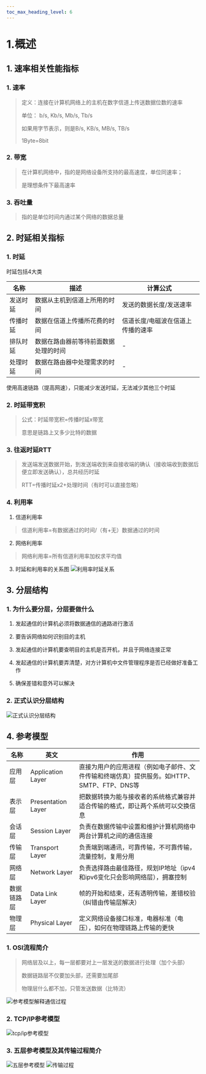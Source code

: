 ```yaml
---
toc_max_heading_level: 6
---
```


# 1.概述

## 1. 速率相关性能指标

### 1. 速率

   > 定义：连接在计算机网络上的主机在数字信道上传送数据位数的速率
   > 
   > 单位： b/s, Kb/s, Mb/s, Tb/s
   > 
   > 如果用字节表示，则是B/s, KB/s, MB/s, TB/s
   > 
   > 1Byte=8bit

### 2. 带宽

   > 在计算机网络中，指的是网络设备所支持的最高速度，单位同速率；
   > 
   > 是理想条件下最高速率

### 3. 吞吐量

   > 指的是单位时间内通过某个网络的数据总量

## 2. 时延相关指标

### 1. 时延
   
   时延包括4大类
   
   | 名称   | 描述                 | 计算公式              |
   | ---- | ------------------ | ----------------- |
   | 发送时延 | 数据从主机到信道上所用的时间     | 发送的数据长度/发送速率      |
   | 传播时延 | 数据在信道上传播所花费的时间     | 信道长度/电磁波在信道上传播的速率 |
   | 排队时延 | 数据在路由器前等待前面数据处理的时间 | -                 |
   | 处理时延 | 数据在路由器中处理需求的时间     | -                 |
   
   使用高速链路（提高网速），只能减少发送时延，无法减少其他三个时延

### 2. 时延带宽积

   > 公式：时延带宽积=传播时延x带宽
   > 
   > 意思是链路上又多少比特的数据

### 3. 往返时延RTT

   > 发送端发送数据开始，到发送端收到来自接收端的确认（接收端收到数据后便立即发送确认），总共经历时延
   > 
   > RTT=传播时延x2+处理时间（有时可以直接忽略）

### 4. 利用率
   
   1. 信道利用率
   
   > 信道利用率=有数据通过的时间/（有+无）数据通过的时间
   
   2. 网络利用率
   
   > 网络利用率=所有信道利用率加权求平均值
   
   3. 时延和利用率的关系图
      ![利用率时延关系](概述/利用率时延关系.png)


## 3. 分层结构

### 1. 为什么要分层，分层要做什么
   
   1. 发起通信的计算机必须将数据通信的通路进行激活
   
   2. 要告诉网络如何识别目的主机
   
   3. 发起通信的计算机要查明目的主机是否开机，并且于网络连接正常
   
   4. 发起通信的计算机要弄清楚，对方计算机中文件管理程序是否已经做好准备工作
   
   5. 确保差错和意外可以解决

### 2. 正式认识分层结构
   ![正式认识分层结构](概述/正式认识分层结构.png)

## 4. 参考模型

| 名称    | 英文                 | 作用                                                   |
| ----- | ------------------ | ---------------------------------------------------- |
| 应用层   | Application Layer  | 直接为用户的应用进程（例如电子邮件、文件传输和终端仿真）提供服务。如HTTP、SMTP、FTP、DNS等 |
| 表示层   | Presentation Layer | 把数据转换为能与接收者的系统格式兼容并适合传输的格式，即让两个系统可以交换信息              |
| 会话层   | Session Layer      | 负责在数据传输中设置和维护计算机网络中两台计算机之间的通信连接                      |
| 传输层   | Transport Layer    | 负责端到端通讯，可靠传输，不可靠传输，流量控制，复用分用                         |
| 网络层   | Network Layer      | 负责选择路由最佳路径，规划IP地址（ipv4和ipv6变化只会影响网络层），拥塞控制           |
| 数据链路层 | Data Link Layer    | 帧的开始和结束，还有透明传输，差错校验（纠错由传输层解决）                        |
| 物理层   | Physical Layer     | 定义网络设备接口标准，电器标准（电压），如何在物理链路上传输的更快                    |

### 1. OSI流程简介

   > 网络层及以上，每一层都要对上一层发送的数据进行处理（加个头部）
   > 
   > 数据链路层不仅要加头部，还需要加尾部
   > 
   > 物理层什么都不加，只管发送数据（比特流）

   ![参考模型解释通信过程](概述/参考模型解释通信过程.png)

### 2. TCP/IP参考模型
   ![tcp/ip参考模型](概述/参考模型.png)

### 3. 五层参考模型及其传输过程简介
   ![五层参考模型](概述/五层参考模型.png)
   ![传输过程](概述/传输过程.png)



